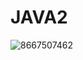 # JAVA2
![8667507462](https://github.com/a0LoNeDaRK-01/JAVA2/assets/130088784/250b8fca-49d1-4917-be83-70e80e5e0fec)
